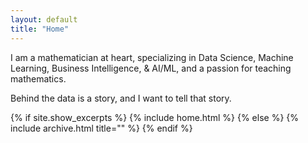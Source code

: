 ```yaml
---
layout: default
title: "Home"
---
```


I am a mathematician at heart,  specializing in Data Science, Machine Learning, Business Intelligence, & AI/ML, and a passion for teaching mathematics. 

Behind the data is a story, and I want to tell that story.


{% if site.show_excerpts %}
  {% include home.html %}
{% else %}
  {% include archive.html title="" %}
{% endif %}
